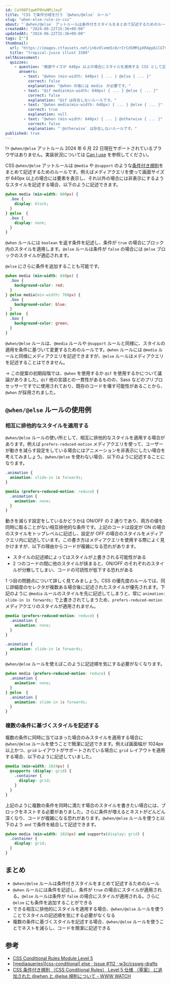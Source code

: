 ```yaml
---
id: CaY08P1qwKP0VwNMjJayF
title: "CSS で条件分岐を行う `@when/@else` ルール"
slug: "when-else-rule-in-css"
about: "`@when/@else` アットルールは条件付きスタイルをまとめて記述するためのルールです。`@media` や `@support` の条件を `@when` にわたすことで、`true` の場合には `@when` ブロック内のスタイルが、`false` の場合には `@else` ブロック内のスタイルが適用されます。このルールを使うことでより簡潔なコードを書くことができます。"
createdAt: "2024-06-22T15:36+09:00"
updatedAt: "2024-06-22T15:36+09:00"
tags: [""]
thumbnail:
  url: "https://images.ctfassets.net/in6v9lxmm5c8/rIrCdSMM1pXR4pp61lGTv/c7c6594769f433827d72de586a180f2c/tropical-juice_illust_3389.png"
  title: "tropical-juice illust 3389"
selfAssessment:
  quizzes:
    - question: "画面サイズが 640px 以上の場合にスタイルを適用する CSS として正しいものはどれか？"
      answers:
        - text: "@when (min-width: 640px) { ... } @else { ... }"
          correct: false
          explanation: "@when の後には media　が必要です。"
        - text: "@if media(min-width: 640px) { ... } @else { ... }"
          correct: false
          explanation: "@if は存在しないルールです。"
        - text: "@when media(min-width: 640px) { ... } @else { ... }"
          correct: true
          explanation: null
        - text: "@when (min-width: 640px) { ... } @otherwise { ... }"
          correct: false
          explanation: "`@otherwise` は存在しないルールです。"
published: true
---
```

!> `@when/@else` アットルール 2024 年 6 月 22 日現在サポートされているブラウザはありません。実装状況については [Can I use](https://caniuse.com/css-when-else) を参照してください。

CSS `@when/@else` アットルールは `@media` や `@support` のような[条件付き規則](https://www.w3.org/TR/css-conditional-3/#conditional-group-rule)をまとめて記述するためのルールです。例えばメディアクエリを使って画面サイズが 640px 以上の場合には要素を表示し、それ以外の場合には非表示にするようなスタイルを記述する場合、以下のように記述できます。

```css
@when media (min-width: 600px) {
  .box {
    display: block;
  }
} @else  {
  .box {
    display: none;
  }
}
```

`@when` ルールには `boolean` を返す条件を記述し、条件が `true` の場合にブロック内のスタイルを適用します。`@else` ルールは条件が `false` の場合には `@else` ブロックのスタイルが適応されます。

`@else` にさらに条件を追加することも可能です。

```css
@when media (min-width: 640px) {
  .box {
    background-color: red;
  }
} @else media(min-width: 768px) {
  .box {
    background-color: blue;
  }
} @else  {
  .box {
    background-color: green;
  }
}
```

`@when/@else` ルールは、`@media` ルールや `@support` ルールと同様に、スタイルの適用を条件に基づいて変更するためのルールです。`@when` ルールには `@media` ルールと同様にメディアクエリを記述できますが、`@else` ルールはメディアクエリを記述することはできません。

-> この提案の初期段階では、`@when` を使用するか `@if` を使用するかについて議論がありました。`@if` 他の言語との一貫性があるものの、Sass などのプリプロセッサーですでに使用されており、既存のコードを壊す可能性があることから、`@when` が採用されました。

## `@when/@else` ルールの使用例

### 相互に排他的なスタイルを適用する

`@when/@else` ルールの使い所として、相互に排他的なスタイルを適用する場合があります。例えば `prefers-reduced-motion` メディアクエリを使って、ユーザーが動きを減らす設定をしている場合にはアニメーションを非表示にしたい場合を考えてみましょう。`@when/@else` を使わない場合、以下のように記述することになります。

```css
.animation {
  animation: slide-in 1s forwards;
}

@media (prefers-reduced-motion: reduce) {
  .animation {
    animation: none;
  }
}
```

動きを減らす設定をしているかどうかは ON/OFF の 2 通りであり、両方の値を同時に取ることがない相互排他的な条件です。上記のコードは設定が ON の場合のスタイルをトップレベルに記述し、設定が OFF の場合のスタイルをメディアクエリ内に記述しています。この書き方はメディアクエリを使用する際によく見かけますが、以下の理由からコードが複雑になる恐れがあります。

- スタイルの記述順によってはスタイルが上書きされる可能性がある
- 2 つのコードの間に他のスタイルが挟まると、ON/OFF のそれぞれのスタイルが分散してしまい、コードの可読性が低下する恐れがある

1 つ目の問題点について詳しく見てみましょう。CSS の優先度のルールでは、同じ詳細度のセレクタが複数ある場合後に記述されたスタイルが優先されます。下記のように `@media` ルールのスタイルを先に記述してしまうと、常に `animation: slide-in 1s forwards;` で上書きされてしまうため、`prefers-reduced-motion` メディアクエリのスタイルが適用されません。

```css
@media (prefers-reduced-motion: reduce) {
  .animation {
    animation: none;
  }
}

.animation {
  animation: slide-in 1s forwards;
}
```

`@when/@else` ルールを使えばこのように記述順を気にする必要がなくなります。

```css
@when media (prefers-reduced-motion: reduce) {
  .animation {
    animation: none;
  }
} @else  {
  .animation {
    animation: slide-in 1s forwards;
  }
}
```

### 複数の条件に基づくスタイルを記述する

複数の条件に同時に当てはまった場合のみスタイルを適用する場合に `@when/@else` ルールを使うことで簡潔に記述できます。例えば画面幅が 1024px 以上かつ、`grid` レイアウトがサポートされている場合に `grid` レイアウトを適用する場合、以下のように記述していました。

```css
@media (min-width: 1024px) {
  @supports (display: grid) {
    .container {
      display: grid;
    }
  }
}
```

上記のように複数の条件を同時に満たす場合のスタイルを書きたい場合には、ブロックをネストする必要がありました。さらに条件が増えるとネストがどんどん深くなり、コードが複雑になる恐れがあります。`@when/@else` ルールを使うと以下のよう `and` で条件を結合して記述できます。

```css
@when media (min-width: 1024px) and supports(display: grid) {
  .container {
    display: grid;
  }
}
```

## まとめ

- `@when/@else` ルールは条件付きスタイルをまとめて記述するためのルール
- `@when` ルールには条件を記述し、条件が `true` の場合にスタイルが適用される。`@else` ルールは条件が `false` の場合にスタイルが適用される。さらに `@else` にも条件を追加することができる
- できる相互に排他的にスタイルを適用する場合、`@when/@else` ルールを使うことでスタイルの記述順を気にする必要がなくなる
- 複数の条件に基づくスタイルを記述する場合、`@when/@else` ルールを使うことでネストを減らし、コードを簡潔に記述できる

## 参考

- [CSS Conditional Rules Module Level 5](https://www.w3.org/TR/css-conditional-5/#when-rule)
- [\[mediaqueries\]\[css-conditional\] else · Issue #112 · w3c/csswg-drafts](https://github.com/w3c/csswg-drafts/issues/112)
- [CSS 条件付き規則 （CSS Conditional Rules） Level 5 仕様 （草案） に追加された @when と @else 規則について - WWW WATCH](https://hyper-text.org/archives/2021/12/css_conditional_5_when_and_else/)
